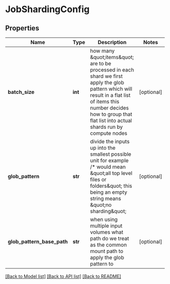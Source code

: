 # JobShardingConfig

## Properties
Name | Type | Description | Notes
------------ | ------------- | ------------- | -------------
**batch_size** | **int** | how many \&quot;items\&quot; are to be processed in each shard we first apply the glob pattern which will result in a flat list of items this number decides how to group that flat list into actual shards run by compute nodes | [optional]
**glob_pattern** | **str** | divide the inputs up into the smallest possible unit for example /* would mean \&quot;all top level files or folders\&quot; this being an empty string means \&quot;no sharding\&quot; | [optional]
**glob_pattern_base_path** | **str** | when using multiple input volumes what path do we treat as the common mount path to apply the glob pattern to | [optional]

[[Back to Model list]](../README.md#documentation-for-models) [[Back to API list]](../README.md#documentation-for-api-endpoints) [[Back to README]](../README.md)

